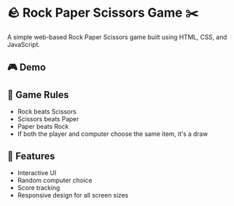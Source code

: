 # 🪨 Rock Paper Scissors Game ✂️

A simple web-based Rock Paper Scissors game built using HTML, CSS, and JavaScript.

## 🎮 Demo



## 🧠 Game Rules

- Rock beats Scissors
- Scissors beats Paper
- Paper beats Rock
- If both the player and computer choose the same item, it's a draw

## 🚀 Features

- Interactive UI
- Random computer choice
- Score tracking
- Responsive design for all screen sizes



